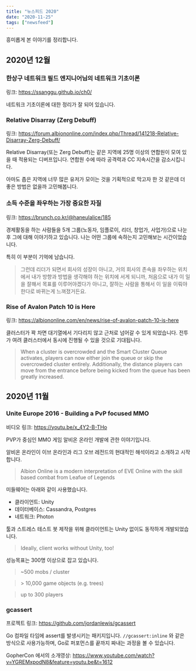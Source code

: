 ```yaml
---
title: "뉴스피드 2020"
date: "2020-11-25"
tags: ["newsfeed"]
---
```


흥미롭게 본 이야기를 정리합니다.

## 2020년 12월

### 한상구 네트워크 필드 엔지니어님의 네트워크 기초이론

링크: https://ssanggu.github.io/ch0/

네트워크 기초이론에 대한 정리가 잘 되어 있습니다.

### Relative Disarray (Zerg Debuff)

링크: https://forum.albiononline.com/index.php/Thread/141218-Relative-Disarray-Zerg-Debuff/

Relative Disarray(또는 Zerg Debuff)는 같은 지역에 25명 이상의 연합원이 모여 있을 때 적용되는 디버프입니다. 연합원 수에 따라 공격력과 CC 지속시간을 감소시킵니다. 

아마도 좁은 지역에 너무 많은 유저가 모이는 것을 기획적으로 막고자 한 것 같은데 더 좋은 방법은 없을까 고민해봅니다.

### 소득 수준을 좌우하는 가장 중요한 자질

링크: https://brunch.co.kr/@haneulalice/185

경제활동을 하는 사람들을 5개 그룹(노동자, 임플로이, 리더, 창업가, 사업가)으로 나눈 후 그에 대해 이야기하고 있습니다. 나는 어떤 그룹에 속하는지 고민해보는 시간이었습니다.

특히 이 부분이 기억에 남습니다.

> 그런데 리더가 되면서 회사의 성장이 아니고, 거의 회사의 존속을 좌우하는 위치에서 내가 방향과 방법을 생각해야 하는 위치에 서게 되니까, 처음으로 내가 이 일을 잘해서 목표를 이루어야겠다가 아니고, 잘하는 사람을 통해서 이 일을 이뤄야한다로 바뀌는게 느껴졌거든요.

### Rise of Avalon Patch 10 is Here

링크: https://albiononline.com/en/news/rise-of-avalon-patch-10-is-here

클러스터가 꽉 차면 대기열에서 기다리지 않고 근처로 넘어갈 수 있게 되었습니다. 전투가 여려 클러스터에서 동시에 진행될 수 있을 것으로 기대됩니다.

> When a cluster is overcrowded and the Smart Cluster Queue activates, players can now either join the queue or skip the overcrowded cluster entirely. Additionally, the distance players can move from the entrance before being kicked from the queue has been greatly increased.


## 2020년 11월

### Unite Europe 2016 - Building a PvP focused MMO

비디오 링크: https://youtu.be/x_4Y2-B-THo

PVP가 중심인 MMO 게임 알비온 온라인 개발에 관한 이야기입니다.

알비온 온라인이 이브 온라인과 리그 오브 레전드의 현대적인 해석이라고 소개하고 시작합니다.

> Albion Online is a modern interpretation of EVE Online with the skill based combat from Leafue of Legends

미들웨어는 아래와 같이 사용했습니다.
- 클라이언트: Unity
- 데이터베이스: Cassandra, Postgres
- 네트워크: Photon

툴과 스트레스 테스트 봇 제작을 위해 클라이언트는 Unity 없이도 동작하게 개발되었습니다.

> Ideally, client works without Unity, too!

성능목표는 300명 이상으로 잡고 있습니다.

> ~500 mobs / cluster

> \> 10,000 game objects (e.g. trees)

> up to 300 players

### gcassert

프로젝트 링크: https://github.com/jordanlewis/gcassert

Go 컴파일 타임에 assert를 발생시키는 패키지입니다. `//gcassert:inline` 와 같은 방식으로 사용가능하며, Go로 퍼포먼스를 끝까지 짜내는 과정을 볼 수 있습니다.

GopherCon 에서의 소개영상: https://www.youtube.com/watch?v=YGREMxpodN8&feature=youtu.be&t=1612
